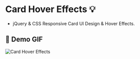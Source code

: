 # Card Hover Effects :bulb:  
- jQuery & CSS Responsive Card UI Design & Hover Effects.

## :camera_flash: Demo GIF
![Card Hover Effects](https://github.com/Hager-elhwarii/Intro-to-jQuery/assets/80959882/e6d8eeb2-f143-49fa-a5b3-eb1095c50fde)
